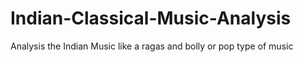 # Indian-Classical-Music-Analysis
Analysis the Indian Music like a ragas and bolly or pop type of music
